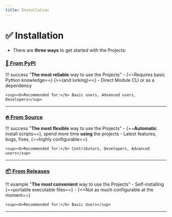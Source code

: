 ```yaml
---
title: Installation
---
```


# ✅ Installation

- There are **three ways** to get started with the Projects:

### [**🧀 From PyPI**](pypi.md)

!!! success "**The most reliable** way to use the Projects"
    - {==Requires basic Python knowledge==} {>>(and lurking)<<}
    - Direct Module CLI or as a dependency

    <sup><b>Recommended for:</b> Basic users, Advanced users, Developers</sup>

<hr>

### [**🔥 From Source**](source.md)

!!! success "**The most flexible** way to use the Projects"
    - {==**Automatic** install scripts==}, spend more time **using** the projects
    - Latest features, bugs, fixes, {==highly configurable==}

    <sup><b>Recommended for:</b> Contributors, Developers, Advanced users</sup>

<hr>

### [**📦 From Releases**](releases.md)

!!! example "**The most convenient** way to use the Projects"
    - Self-installing {==portable executable files==}
    - {==Not as much configurable at the moment==}

    <sup><b>Recommended for:</b> Basic Users</sup>

<hr>
